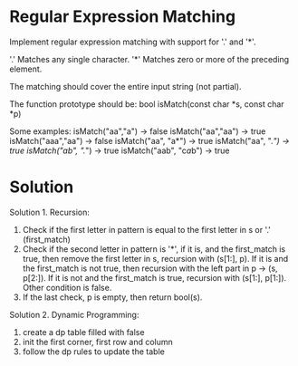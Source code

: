 # Regular Expression Matching
Implement regular expression matching with support for '.' and '*'.

'.' Matches any single character.
'*' Matches zero or more of the preceding element.

The matching should cover the entire input string (not partial).

The function prototype should be:
bool isMatch(const char *s, const char *p)

Some examples:
isMatch("aa","a") → false
isMatch("aa","aa") → true
isMatch("aaa","aa") → false
isMatch("aa", "a*") → true
isMatch("aa", ".*") → true
isMatch("ab", ".*") → true
isMatch("aab", "c*a*b") → true

# Solution
Solution 1. Recursion: 
1. Check if the first letter in pattern is equal to the first letter in s or '.' (first_match)
2. Check if the second letter in pattern is '*', if it is, and the first_match is true, 
then remove the first letter in s, recursion with (s[1:], p). If it is and the first_match is not true,
then recursion with the left part in p -> (s, p[2:]). If it is not and the first_match is true, 
recursion with (s[1:], p[1:]). Other condition is false. 
3. If the last check, p is empty, then return bool(s).

Solution 2. Dynamic Programming:
1. create a dp table filled with false
2. init the first corner, first row and column
3. follow the dp rules to update the table 


